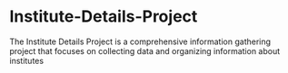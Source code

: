 # Institute-Details-Project
The Institute Details Project is a comprehensive information gathering project that focuses on collecting data and organizing information about  institutes
